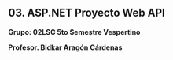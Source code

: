 ## 03. ASP.NET Proyecto Web API
**Grupo: 02LSC 5to Semestre Vespertino**

**Profesor. Bidkar Aragón Cárdenas**